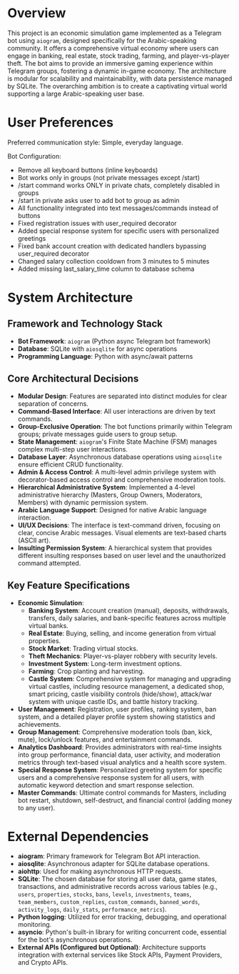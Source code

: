 # Overview

This project is an economic simulation game implemented as a Telegram bot using `aiogram`, designed specifically for the Arabic-speaking community. It offers a comprehensive virtual economy where users can engage in banking, real estate, stock trading, farming, and player-vs-player theft. The bot aims to provide an immersive gaming experience within Telegram groups, fostering a dynamic in-game economy. The architecture is modular for scalability and maintainability, with data persistence managed by SQLite. The overarching ambition is to create a captivating virtual world supporting a large Arabic-speaking user base.

# User Preferences

Preferred communication style: Simple, everyday language.

Bot Configuration:
- Remove all keyboard buttons (inline keyboards)
- Bot works only in groups (not private messages except /start)
- /start command works ONLY in private chats, completely disabled in groups
- /start in private asks user to add bot to group as admin
- All functionality integrated into text messages/commands instead of buttons
- Fixed registration issues with user_required decorator
- Added special response system for specific users with personalized greetings
- Fixed bank account creation with dedicated handlers bypassing user_required decorator
- Changed salary collection cooldown from 3 minutes to 5 minutes
- Added missing last_salary_time column to database schema

# System Architecture

## Framework and Technology Stack
- **Bot Framework**: `aiogram` (Python async Telegram bot framework)
- **Database**: SQLite with `aiosqlite` for async operations
- **Programming Language**: Python with async/await patterns

## Core Architectural Decisions
- **Modular Design**: Features are separated into distinct modules for clear separation of concerns.
- **Command-Based Interface**: All user interactions are driven by text commands.
- **Group-Exclusive Operation**: The bot functions primarily within Telegram groups; private messages guide users to group setup.
- **State Management**: `aiogram`'s Finite State Machine (FSM) manages complex multi-step user interactions.
- **Database Layer**: Asynchronous database operations using `aiosqlite` ensure efficient CRUD functionality.
- **Admin & Access Control**: A multi-level admin privilege system with decorator-based access control and comprehensive moderation tools.
- **Hierarchical Administrative System**: Implemented a 4-level administrative hierarchy (Masters, Group Owners, Moderators, Members) with dynamic permission system.
- **Arabic Language Support**: Designed for native Arabic language interaction.
- **UI/UX Decisions**: The interface is text-command driven, focusing on clear, concise Arabic messages. Visual elements are text-based charts (ASCII art).
- **Insulting Permission System**: A hierarchical system that provides different insulting responses based on user level and the unauthorized command attempted.

## Key Feature Specifications
- **Economic Simulation**:
    - **Banking System**: Account creation (manual), deposits, withdrawals, transfers, daily salaries, and bank-specific features across multiple virtual banks.
    - **Real Estate**: Buying, selling, and income generation from virtual properties.
    - **Stock Market**: Trading virtual stocks.
    - **Theft Mechanics**: Player-vs-player robbery with security levels.
    - **Investment System**: Long-term investment options.
    - **Farming**: Crop planting and harvesting.
    - **Castle System**: Comprehensive system for managing and upgrading virtual castles, including resource management, a dedicated shop, smart pricing, castle visibility controls (hide/show), attack/war system with unique castle IDs, and battle history tracking.
- **User Management**: Registration, user profiles, ranking system, ban system, and a detailed player profile system showing statistics and achievements.
- **Group Management**: Comprehensive moderation tools (ban, kick, mute), lock/unlock features, and entertainment commands.
- **Analytics Dashboard**: Provides administrators with real-time insights into group performance, financial data, user activity, and moderation metrics through text-based visual analytics and a health score system.
- **Special Response System**: Personalized greeting system for specific users and a comprehensive response system for all users, with automatic keyword detection and smart response selection.
- **Master Commands**: Ultimate control commands for Masters, including bot restart, shutdown, self-destruct, and financial control (adding money to any user).

# External Dependencies

- **aiogram**: Primary framework for Telegram Bot API interaction.
- **aiosqlite**: Asynchronous adapter for SQLite database operations.
- **aiohttp**: Used for making asynchronous HTTP requests.
- **SQLite**: The chosen database for storing all user data, game states, transactions, and administrative records across various tables (e.g., `users`, `properties`, `stocks`, `bans`, `levels`, `investments`, `teams`, `team_members`, `custom_replies`, `custom_commands`, `banned_words`, `activity_logs`, `daily_stats`, `performance_metrics`).
- **Python logging**: Utilized for error tracking, debugging, and operational monitoring.
- **asyncio**: Python's built-in library for writing concurrent code, essential for the bot's asynchronous operations.
- **External APIs (Configured but Optional)**: Architecture supports integration with external services like Stock APIs, Payment Providers, and Crypto APIs.